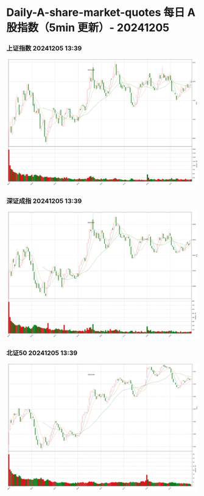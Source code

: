 
# Daily-A-share-market-quotes 每日 A 股指数（5min 更新）- 20241205

### 上证指数 20241205 13:39
![](./fig/2024/12/20241205-sh000001.png)

### 深证成指 20241205 13:39
![](./fig/2024/12/20241205-sz399001.png)

### 北证50 20241205 13:39
![](./fig/2024/12/20241205-bj899050.png)
